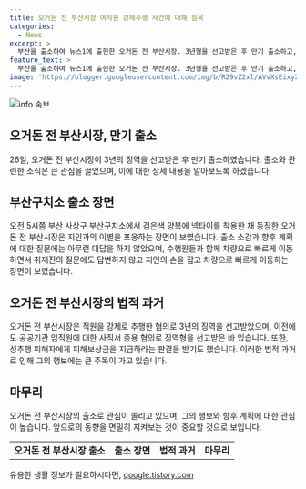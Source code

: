 ```yaml
---
title: 오거돈 전 부산시장 여직원 강제추행 사건에 대해 침묵
categories:
  - News
excerpt: >
  부산을 출소하여 뉴스1에 출현한 오거돈 전 부산시장. 3년형을 선고받은 후 만기 출소하고, 지인과 포옹을 나누는 장면이 공개됐다. 질문에는 대답을 하지 않았으며, 수행원들이 신속히 차량으로 안내했다. 이는 지난 2018년과 2020년 강제 추행으로 기소되었고, 상고 실패로 징역 3년이 확정됐으며, 과거에도 직권남용 혐의로 기소되어 유죄 판결을 받았다. (총 단어수: 82)
feature_text: >
  부산을 출소하여 뉴스1에 출현한 오거돈 전 부산시장. 3년형을 선고받은 후 만기 출소하고, 지인과 포옹을 나누는 장면이 공개됐다. 질문에는 대답을 하지 않았으며, 수행원들이 신속히 차량으로 안내했다. 이는 지난 2018년과 2020년 강제 추행으로 기소되었고, 상고 실패로 징역 3년이 확정됐으며, 과거에도 직권남용 혐의로 기소되어 유죄 판결을 받았다. (총 단어수: 82)
image: 'https://blogger.googleusercontent.com/img/b/R29vZ2xl/AVvXsEixyZcFfHzMRdzZMjFBmAUKJYCLCGyLL1o632UiGVXcaFdKo_bkvkuCioo0uUKlGfBVcT3P84aROyZIXSBEx3Aw5nCQ3pTgDom1WDC4m8eifvWiAmWEEVb4x6G_l8C0QH225ldMjyaFvpxGEBGNO37VmDTDMHGhJPq73UglMfDca1-0aw/s1600/blogspot.png'
---
```


<p><img src="https://blogger.googleusercontent.com/img/b/R29vZ2xl/AVvXsEixyZcFfHzMRdzZMjFBmAUKJYCLCGyLL1o632UiGVXcaFdKo_bkvkuCioo0uUKlGfBVcT3P84aROyZIXSBEx3Aw5nCQ3pTgDom1WDC4m8eifvWiAmWEEVb4x6G_l8C0QH225ldMjyaFvpxGEBGNO37VmDTDMHGhJPq73UglMfDca1-0aw/s1600/blogspot.png" alt="info 속보" /></p>

<h2 data-ke-size="size26">오거돈 전 부산시장, 만기 출소</h2>

<p data-ke-size="size16">26일, 오거돈 전 부산시장이 3년의 징역을 선고받은 후 만기 출소하였습니다. 출소와 관련한 소식은 큰 관심을 끌었으며, 이에 대한 상세 내용을 알아보도록 하겠습니다.</p>

<h2 data-ke-size="size24">부산구치소 출소 장면</h2>

<p data-ke-size="size16">오전 5시쯤 부산 사상구 부산구치소에서 검은색 양복에 넥타이를 착용한 채 등장한 오거돈 전 부산시장은 지인과의 이별을 포옹하는 장면이 보였습니다. 출소 소감과 향후 계획에 대한 질문에는 아무런 대답을 하지 않았으며, 수행원들과 함께 차량으로 빠르게 이동하면서 취재진의 질문에도 답변하지 않고 지인의 손을 잡고 차량으로 빠르게 이동하는 장면이 보였습니다.</p>

<h2 data-ke-size="size24">오거돈 전 부산시장의 법적 과거</h2>

<p data-ke-size="size16">오거돈 전 부산시장은 직원을 강제로 추행한 혐의로 3년의 징역을 선고받았으며, 이전에도 공공기관 임직원에 대한 사직서 종용 혐의로 징역형을 선고받은 바 있습니다. 또한, 성추행 피해자에게 피해보상금을 지급하라는 판결을 받기도 했습니다. 이러한 법적 과거로 인해 그의 행보에는 큰 주목이 가고 있습니다.</p>

<h2 data-ke-size="size24">마무리</h2>

<p data-ke-size="size16">오거돈 전 부산시장의 출소로 관심이 쏠리고 있으며, 그의 행보와 향후 계획에 대한 관심이 높습니다. 앞으로의 동향을 면밀히 지켜보는 것이 중요할 것으로 보입니다.</p>

<table>
    <tbody>
        <tr>
            <td style="text-align: center; height: 17px;"><b>오거돈 전 부산시장 출소</b></td>
            <td style="text-align: center; height: 17px;"><b>출소 장면</b></td>
            <td style="text-align: center; height: 17px;"><b>법적 과거</b></td>
            <td style="text-align: center; height: 17px;"><b>마무리</b></td>
        </tr>
    </tbody>
</table>
유용한 생활 정보가 필요하시다면, <a href="https://qoogle.tistory.com" rel="dofollow">qoogle.tistory.com</a>


